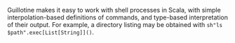 Guillotine makes it easy to work with shell processes in Scala, with simple interpolation-based
definitions of commands, and type-based interpretation of their output. For example, a directory
listing may be obtained with `sh"ls $path".exec[List[String]]()`.

